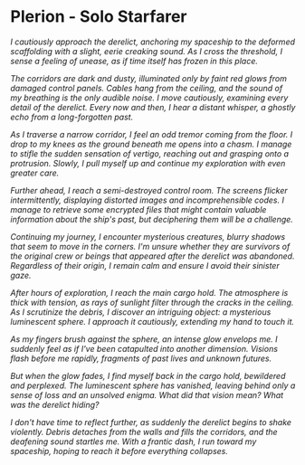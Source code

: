 # Plerion - Solo Starfarer

_I cautiously approach the derelict, anchoring my spaceship to the deformed scaffolding with a slight, eerie creaking sound. As I cross the threshold, I sense a feeling of unease, as if time itself has frozen in this place._

_The corridors are dark and dusty, illuminated only by faint red glows from damaged control panels. Cables hang from the ceiling, and the sound of my breathing is the only audible noise. I move cautiously, examining every detail of the derelict. Every now and then, I hear a distant whisper, a ghostly echo from a long-forgotten past._

_As I traverse a narrow corridor, I feel an odd tremor coming from the floor. I drop to my knees as the ground beneath me opens into a chasm. I manage to stifle the sudden sensation of vertigo, reaching out and grasping onto a protrusion. Slowly, I pull myself up and continue my exploration with even greater care._

_Further ahead, I reach a semi-destroyed control room. The screens flicker intermittently, displaying distorted images and incomprehensible codes. I manage to retrieve some encrypted files that might contain valuable information about the ship's past, but deciphering them will be a challenge._

_Continuing my journey, I encounter mysterious creatures, blurry shadows that seem to move in the corners. I'm unsure whether they are survivors of the original crew or beings that appeared after the derelict was abandoned. Regardless of their origin, I remain calm and ensure I avoid their sinister gaze._

_After hours of exploration, I reach the main cargo hold. The atmosphere is thick with tension, as rays of sunlight filter through the cracks in the ceiling. As I scrutinize the debris, I discover an intriguing object: a mysterious luminescent sphere. I approach it cautiously, extending my hand to touch it._

_As my fingers brush against the sphere, an intense glow envelops me. I suddenly feel as if I've been catapulted into another dimension. Visions flash before me rapidly, fragments of past lives and unknown futures._

_But when the glow fades, I find myself back in the cargo hold, bewildered and perplexed. The luminescent sphere has vanished, leaving behind only a sense of loss and an unsolved enigma. What did that vision mean? What was the derelict hiding?_

_I don't have time to reflect further, as suddenly the derelict begins to shake violently. Debris detaches from the walls and fills the corridors, and the deafening sound startles me. With a frantic dash, I run toward my spaceship, hoping to reach it before everything collapses._

